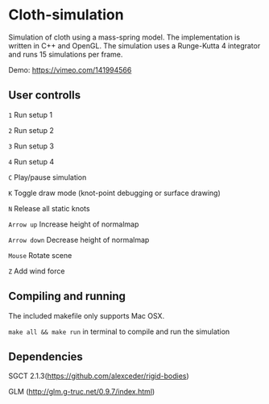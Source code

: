 # Cloth-simulation
Simulation of cloth using a mass-spring model. The implementation is written in C++ and OpenGL. The simulation uses a Runge-Kutta 4 integrator and runs 15 simulations per frame.

Demo: https://vimeo.com/141994566

## User controlls

``1`` Run setup 1

``2`` Run setup 2

``3`` Run setup 3

``4`` Run setup 4

``C`` Play/pause simulation

``K`` Toggle draw mode (knot-point debugging or surface drawing)

``N`` Release all static knots

``Arrow up`` Increase height of normalmap

``Arrow down`` Decrease height of normalmap

``Mouse`` Rotate scene

``Z`` Add wind force

## Compiling and running

The included makefile only supports Mac OSX.

``make all && make run`` in terminal to compile and run the simulation

## Dependencies

SGCT 2.1.3(https://github.com/alexceder/rigid-bodies)

GLM (http://glm.g-truc.net/0.9.7/index.html)
